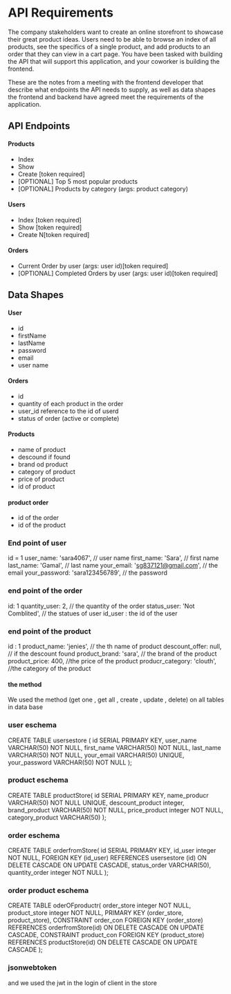 # API Requirements

The company stakeholders want to create an online storefront to showcase their great product ideas. Users need to be able to browse an index of all products, see the specifics of a single product, and add products to an order that they can view in a cart page. You have been tasked with building the API that will support this application, and your coworker is building the frontend.

These are the notes from a meeting with the frontend developer that describe what endpoints the API needs to supply, as well as data shapes the frontend and backend have agreed meet the requirements of the application.

## API Endpoints

#### Products

- Index
- Show
- Create [token required]
- [OPTIONAL] Top 5 most popular products
- [OPTIONAL] Products by category (args: product category)

#### Users

- Index [token required]
- Show [token required]
- Create N[token required]

#### Orders

- Current Order by user (args: user id)[token required]
- [OPTIONAL] Completed Orders by user (args: user id)[token required]

## Data Shapes

#### User

- id
- firstName
- lastName
- password
- email
- user name

#### Orders

- id
- quantity of each product in the order
- user_id reference to the id of userd
- status of order (active or complete)

#### Products

- name of product
- descound if found
- brand od product
- category of product
- price of product
- id of product

#### product order

- id of the order
- id of the product

### End point of user

id = 1
user_name: 'sara4067', // user name
first_name: 'Sara', // first name
last_name: 'Gamal', // last name
your_email: 'sg837121@gmail.com', // the email
your_password: 'sara123456789', // the password

### end point of the order

id: 1
quantity_user: 2, // the quantity of the order
status_user: 'Not Comblited', // the statues of user
id_user : the id of the user

### end point of the product

id : 1
product_name: 'jenies', // the th name of product
descount_offer: null, // if the descount found
product_brand: 'sara', // the brand of the product
product_price: 400, //the price of the product
producr_category: 'clouth', //the category of the product

#### the method

We used the method (get one , get all , create , update , delete) on all tables in data base

### user eschema

CREATE TABLE usersestore (
id SERIAL PRIMARY KEY,
user_name VARCHAR(50) NOT NULL,
first_name VARCHAR(50) NOT NULL,
last_name VARCHAR(50) NOT NULL,
your_email VARCHAR(50) UNIQUE,
your_password VARCHAR(50) NOT NULL
);

### product eschema

CREATE TABLE productStore(
id SERIAL PRIMARY KEY,
name_producr VARCHAR(50) NOT NULL UNIQUE,
descount_product integer,
brand_product VARCHAR(50) NOT NULL,
price_product integer NOT NULL,
category_product VARCHAR(50)
);

### order eschema

CREATE TABLE orderfromStore(
id SERIAL PRIMARY KEY,
id_user integer NOT NULL,
FOREIGN KEY (id_user) REFERENCES usersestore (id) ON DELETE CASCADE ON UPDATE CASCADE,
status_order VARCHAR(50),
quantity_order integer NOT NULL
);

### order product eschema

CREATE TABLE oderOFproductr(
order_store integer NOT NULL,
product_store integer NOT NULL,
PRIMARY KEY (order_store, product_store),
CONSTRAINT order_con FOREIGN KEY (order_store) REFERENCES orderfromStore(id) ON DELETE CASCADE ON UPDATE CASCADE,
CONSTRAINT product_con FOREIGN KEY (product_store) REFERENCES productStore(id) ON DELETE CASCADE ON UPDATE CASCADE
);

### jsonwebtoken

and we used the jwt in the login of client in the store
